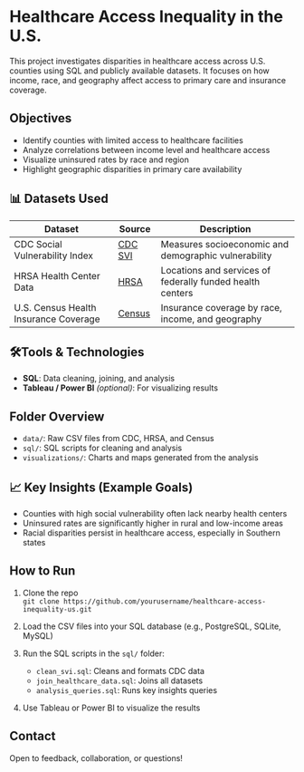 # Healthcare Access Inequality in the U.S.

This project investigates disparities in healthcare access across U.S. counties using SQL and publicly available datasets. It focuses on how income, race, and geography affect access to primary care and insurance coverage.

## Objectives

- Identify counties with limited access to healthcare facilities
- Analyze correlations between income level and healthcare access
- Visualize uninsured rates by race and region
- Highlight geographic disparities in primary care availability

## 📊 Datasets Used

| Dataset | Source | Description |
|--------|--------|-------------|
| CDC Social Vulnerability Index | [CDC SVI]([https://www.atsdr.cdc.gov/placeandhealth/svi/index.html](https://www.atsdr.cdc.gov/place-health/php/svi/?CDC_AAref_Val=https://www.atsdr.cdc.gov/placeandhealth/svi/index.html)) | Measures socioeconomic and demographic vulnerability |
| HRSA Health Center Data | [HRSA]([https://data.hrsa.gov/](https://data.hrsa.gov/tools/data-reporting/program-data)) | Locations and services of federally funded health centers |
| U.S. Census Health Insurance Coverage | [Census](https://data.census.gov/) | Insurance coverage by race, income, and geography |

## 🛠Tools & Technologies

- **SQL**: Data cleaning, joining, and analysis
- **Tableau / Power BI** *(optional)*: For visualizing results

## Folder Overview

- `data/`: Raw CSV files from CDC, HRSA, and Census
- `sql/`: SQL scripts for cleaning and analysis
- `visualizations/`: Charts and maps generated from the analysis

## 📈 Key Insights (Example Goals)

- Counties with high social vulnerability often lack nearby health centers
- Uninsured rates are significantly higher in rural and low-income areas
- Racial disparities persist in healthcare access, especially in Southern states

## How to Run

1. Clone the repo  
   `git clone https://github.com/yourusername/healthcare-access-inequality-us.git`

2. Load the CSV files into your SQL database (e.g., PostgreSQL, SQLite, MySQL)

3. Run the SQL scripts in the `sql/` folder:
   - `clean_svi.sql`: Cleans and formats CDC data
   - `join_healthcare_data.sql`: Joins all datasets
   - `analysis_queries.sql`: Runs key insights queries

4. Use Tableau or Power BI to visualize the results

## Contact

Open to feedback, collaboration, or questions!
